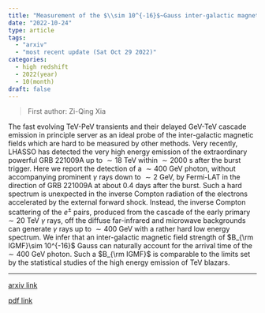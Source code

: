 ```yaml
---
title: "Measurement of the $\\sim 10^{-16}$~Gauss inter-galactic magnetic field with high energy emission of GRB 221009A"
date: "2022-10-24"
type: article
tags:
  - "arxiv"
  - "most recent update (Sat Oct 29 2022)"
categories:
  - high redshift
  - 2022(year)
  - 10(month)
draft: false
---
```


> First author: Zi-Qing Xia

 The fast evolving TeV-PeV transients and their delayed GeV-TeV cascade
emission in principle server as an ideal probe of the inter-galactic magnetic
fields which are hard to be measured by other methods. Very recently, LHASSO
has detected the very high energy emission of the extraordinary powerful GRB
221009A up to $\sim 18$ TeV within $\sim 2000$ s after the burst trigger. Here
we report the detection of a $\sim 400$ GeV photon, without accompanying
prominent $\gamma$ rays down to $\sim 2$ GeV, by Fermi-LAT in the direction of
GRB 221009A at about 0.4 days after the burst. Such a hard spectrum is
unexpected in the inverse Compton radiation of the electrons accelerated by the
external forward shock. Instead, the inverse Compton scattering of the $e^\pm$
pairs, produced from the cascade of the early primary $\sim 20$ TeV $\gamma$
rays, off the diffuse far-infrared and microwave backgrounds can generate
$\gamma$ rays up to $\sim 400$ GeV with a rather hard low energy spectrum. We
infer that an inter-galactic magnetic field strength of $B_{\rm IGMF}\sim
10^{-16}$ Gauss can naturally account for the arrival time of the $\sim 400$
GeV photon. Such a $B_{\rm IGMF}$ is comparable to the limits set by the
statistical studies of the high energy emission of TeV blazars.

---
[arxiv link](http://arxiv.org/abs/2210.13052v1)

[pdf link](http://arxiv.org/pdf/2210.13052v1)